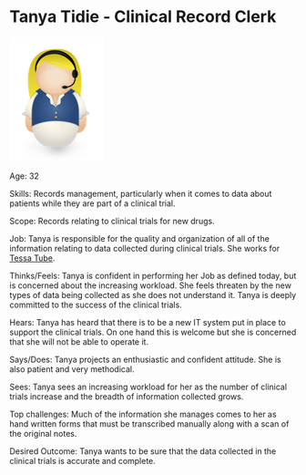 <!-- SPDX-License-Identifier: Apache-2.0 -->

# Tanya Tidie - Clinical Record Clerk

![Icon](tanya-tidie.png)

Age: 32

Skills:
Records management, particularly when it comes to data about
patients while they are part of a clinical trial.

Scope:
Records relating to clinical trials for new drugs.

Job:
Tanya is responsible for the quality and organization of
all of the information relating to data collected during clinical trials.
She works for [Tessa Tube](tessa-tube.md).

Thinks/Feels:
Tanya is confident in performing her Job as defined today,
but is concerned about the increasing workload.
She feels threaten by the new types of data being collected as
she does not understand it.
Tanya is deeply committed to the success of the clinical trials.

Hears:
Tanya has heard that there is to be a new IT system put in place
to support the clinical trials.
On one hand this is welcome but she is concerned that she will
not be able to operate it.

Says/Does:
Tanya projects an enthusiastic and confident attitude.
She is also patient and very methodical.

Sees:
Tanya sees an increasing workload for her as the number of clinical
trials increase and the breadth of information collected grows.

Top challenges:
Much of the information she manages comes to her as hand written
forms that must be transcribed manually along with a scan of the original notes.

Desired Outcome:
Tanya wants to be sure that the data collected in the clinical
trials is accurate and complete.